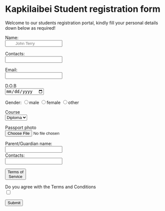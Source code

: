 <!DOCTYPE html>
<html lang="en">
     
<head>
        <meta charset="UTF-8">
        <meta name="viewport" content="width=device-width, initial-scale=1.0">
        <title> kilai special 
        </title>
</head>
<body>
        <form>
     <p>
<h1><strong>Kapkilaibei Student registration form</strong></h1> </p>
<p>Welcome to our students registration portal, kindly fill your personal details down below as required!  </p>
<p>Name:<br> <input type="text" name="text"  required placeholder="
        John Terry"></p>

<p>Contacts: <br><input type="tel" name= "tel" required> </p>
<p>Email:<br><input type="email" name="email" required></p>
<p>D.O.B<br> <input type="date" name="date"required></p>

<p>Gender:<label> <input type="radio" name="gender" value="male">male </label>
<label><input type="radio" name="gender" value="male">female</label>
<label><input type="radio" name="gender" value="male">other </label></p>

<p><label for="browser"required>Course</label><br>
<select>
    <option  value="text"> Diploma</option> 
    <option value="text">Degree</option>  
    <option value="text">Masters</option>
</select>
</p>
<p>Passport photo<label for="attachment"></label><br>
 <input type="file" name="attachment"required></p>
<p>
        <p>Parent/Guardian name:<br> <input type="text" name="text"required ><br>Contacts: <br><input type="tel" name="tel" > </p>   
        <p><button>Terms of <br>Service</button></p>   
<P> Do you agree with the Terms and Conditions <br><input type="checkbox" name="c"required></P>
<p><input type="submit" name="submit"> </p>
</form>
</body>
</html>
